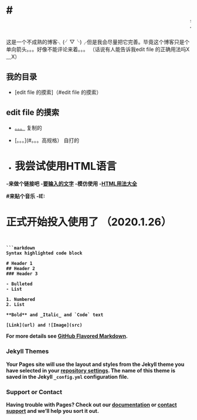 # # <marquee>欢迎来到“小贼”的空间</marquee>

这是一个不成熟的博客╮(╯▽╰)╭但是我会尽量把它完善。毕竟这个博客只是个单向箭头。。。好像不能评论来着。。。
（话说有人能告诉我edit file 的正确用法吗X﹏X）

## 我的目录
- [edit file 的摸索]（#edit file 的摸索）



## edit file 的摸索
 - [。。。](#。。。哈哈哈) 复制的
 - [。。。](#。。。高规格） 自打的

 - # <B>我尝试使用HTML语言

 -<B>来做个链接吧
 -<a href="要跳转的目标路径" target="_blank">要输入的文字</a>
 -模仿使用
 -<a href="https://blog.csdn.net/The_Best_Hacker/article/details/82891527" target="_blank">HTML用法大全</a>

 #来贴个音乐
 -IE:<body bgsound="https://c.y.qq.com/base/fcgi-bin/u?__=FZHtiom" loop=infinite>

# 正式开始投入使用了 （2020.1.26）

 ```复制我的文章


```markdown
Syntax highlighted code block

# Header 1
## Header 2
### Header 3

- Bulleted
- List

1. Numbered
2. List

**Bold** and _Italic_ and `Code` text

[Link](url) and ![Image](src)
```

For more details see [GitHub Flavored Markdown](https://guides.github.com/features/mastering-markdown/).

### Jekyll Themes

Your Pages site will use the layout and styles from the Jekyll theme you have selected in your [repository settings](https://github.com/tiny-thief/tiny-thief.github.io/settings). The name of this theme is saved in the Jekyll `_config.yml` configuration file.

### Support or Contact

Having trouble with Pages? Check out our [documentation](https://help.github.com/categories/github-pages-basics/) or [contact support](https://github.com/contact) and we’ll help you sort it out.
